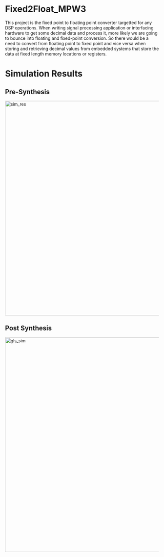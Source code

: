 # Fixed2Float_MPW3
This project is the fixed point to floating point converter targetted for any DSP operations. 
When writing signal processing application or interfacing hardware to get some decimal data and process it, more likely we are going to bounce into floating and fixed-point conversion. So there would be a need to convert from floating point to fixed point and vice versa when storing and retrieving decimal values from embedded systems that store the data at fixed length memory locations or registers. 
# Simulation Results
## Pre-Synthesis
    
<img width="700" alt="sim_res" src="https://user-images.githubusercontent.com/61288836/139244314-78fc3ac2-b24c-408c-9da9-15ce61e1e8f0.PNG">
    

## Post Synthesis
    
<img width="700" alt="gls_sim" src="https://user-images.githubusercontent.com/61288836/139244286-7bde09a1-ed9a-420a-b06b-6cd6a3bef7e3.PNG">
    

